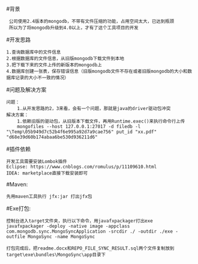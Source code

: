 #背景

     公司使用2.4版本的mongodb，不带有文件压缩的功能，占用空间太大，已达到瓶颈
     所以为了将mongodb升级到4.0以上，才有了这个工具项目的开发
     
#开发思路

    1.查询数据库中的文件信息
    2.根据数据库的文件信息，从旧版mongodb下载文件到本地
    3.把下载下来的文件上传的新版本的mongodb上
    4.数据库创建一张表，保存错误信息（旧版mongodb文件不存在或者旧版mongodb的大小和数据库记录的大小不一致的情况）
    
#问题及解决方案

    问题：
        1.从开发思路的2，3来看，会有一个问题，那就是java的driver驱动包冲突
    解决方案：
        1.依赖旧版的驱动包，从旧版本下载文件，再用Runtime.exec()来执行命令行上传
        mongofiles --host 127.0.0.1:27017 -d filedb -l "\Temp\05b949d7c52b4f6e995a92d7a9cae756" put_id "xx.pdf" "d68e39d60b174abaa6be530d936211d6"
        
#插件依赖

    开发工具需要安装Lombok插件
    Eclipse: https://www.cnblogs.com/romulus/p/11109610.html
    IDEA: marketplace直接下载安装即可  
          
#Maven:

    先用maven工具执行 jfx:jar 打出jfx包
    
#Exe打包:

    控制台进入target文件夹，执行以下命令，用javafxpackager打出exe
    javafxpackager -deploy -native image -appclass com.mongodb.sync.MongoSyncApplication -srcdir ./ -outdir ./exe -outfile MongoSync -name MongoSync
    
    打包完成后，把readme.docx和REPO_FILE_SYNC_RESULT.sql两个文件复制放到target\exe\bundles\MongoSync\app目录下